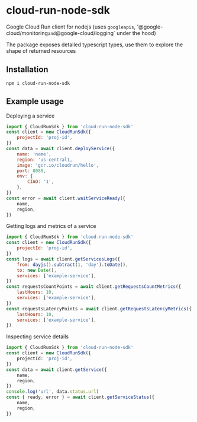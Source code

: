# cloud-run-node-sdk

Google Cloud Run client for nodejs (uses `googleapis`, '@google-cloud/monitoring`and`@google-cloud/logging` under the hood)

The package exposes detailed typescript types, use them to explore the shape of returned resources

## Installation

```
npm i cloud-run-node-sdk
```

## Example usage

Deploying a service

```js
import { CloudRunSdk } from 'cloud-run-node-sdk'
const client = new CloudRunSdk({
    projectId: 'proj-id',
})
const data = await client.deployService({
    name: 'name',
    region: 'us-central1,
    image: 'gcr.io/cloudrun/hello',
    port: 8080,
    env: {
        CIAO: '1',
    },
})
const error = await client.waitServiceReady({
    name,
    region,
})
```

Getting logs and metrics of a service

```js
import { CloudRunSdk } from 'cloud-run-node-sdk'
const client = new CloudRunSdk({
    projectId: 'proj-id',
})
const logs = await client.getServicesLogs({
    from: dayjs().subtract(1, 'day').toDate(),
    to: new Date(),
    services: ['example-service'],
})
const requestsCountPoints = await client.getRequestsCountMetrics({
    lastHours: 10,
    services: ['example-service'],
})
const requestsLatencyPoints = await client.getRequestsLatencyMetrics({
    lastHours: 10,
    services: ['example-service'],
})
```

Inspecting service details

```ts
import { CloudRunSdk } from 'cloud-run-node-sdk'
const client = new CloudRunSdk({
    projectId: 'proj-id',
})
const data = await client.getService({
    name,
    region,
})
console.log('url', data.status.url)
const { ready, error } = await client.getServiceStatus({
    name,
    region,
})
```
